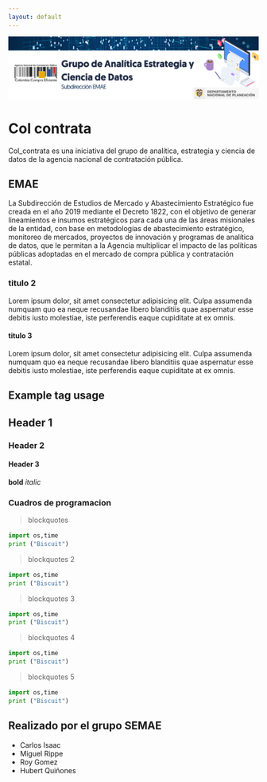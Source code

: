```yaml
---
layout: default
---
```


![Banner](assets/bannercolcontrata.png)

# Col contrata

Col_contrata es una iniciativa del grupo de analítica, estrategia y ciencia de datos de la agencia nacional de contratación pública.

## EMAE
La Subdirección de Estudios de Mercado y Abastecimiento Estratégico fue creada en el año 2019 mediante el Decreto 1822, con el objetivo de generar lineamientos e insumos estratégicos para cada una de las áreas misionales de la entidad, con base en metodologías de abastecimiento estratégico, monitoreo de mercados, proyectos de innovación y programas de analítica de datos, que le permitan a la Agencia multiplicar el impacto de las políticas públicas adoptadas en el mercado de compra pública y contratación estatal.

### titulo 2

Lorem ipsum dolor, sit amet consectetur adipisicing elit. Culpa assumenda numquam quo ea neque recusandae libero blanditiis quae aspernatur esse debitis iusto molestiae, iste perferendis eaque cupiditate at ex omnis.

#### titulo 3

Lorem ipsum dolor, sit amet consectetur adipisicing elit. Culpa assumenda numquam quo ea neque recusandae libero blanditiis quae aspernatur esse debitis iusto molestiae, iste perferendis eaque cupiditate at ex omnis.


## Example tag usage

## Header 1
### Header 2
#### Header 3
**bold**
*italic*

### Cuadros de programacion

> blockquotes

~~~python
import os,time
print ("Biscuit")
~~~

> blockquotes 2

~~~python
import os,time
print ("Biscuit")
~~~
> blockquotes 3

~~~python
import os,time
print ("Biscuit")
~~~
> blockquotes 4

~~~python
import os,time
print ("Biscuit")
~~~

> blockquotes 5

~~~python
import os,time
print ("Biscuit")
~~~



## Realizado por el grupo SEMAE
- Carlos Isaac
- Miguel Rippe
- Roy Gomez
- Hubert Quiñones
